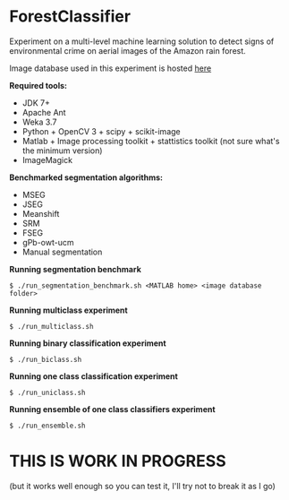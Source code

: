 ForestClassifier
================

Experiment on a multi-level machine learning solution to detect signs of environmental crime on aerial images of the Amazon rain forest.

Image database used in this experiment is hosted <a href="https://github.com/luizcavalcanti/geoma-database">here</a>

<b>Required tools:</b>
* JDK 7+
* Apache Ant
* Weka 3.7
* Python + OpenCV 3 + scipy + scikit-image
* Matlab + Image processing toolkit + stattistics toolkit (not sure what's the minimum version)
* ImageMagick

<b>Benchmarked segmentation algorithms:</b>
* MSEG
* JSEG
* Meanshift
* SRM
* FSEG
* gPb-owt-ucm
* Manual segmentation

<b>Running segmentation benchmark</b>

    $ ./run_segmentation_benchmark.sh <MATLAB home> <image database folder>

<b>Running multiclass experiment</b>

    $ ./run_multiclass.sh

<b>Running binary classification experiment</b>

    $ ./run_biclass.sh

<b>Running one class classification experiment</b>

    $ ./run_uniclass.sh

<b>Running ensemble of one class classifiers experiment</b>

    $ ./run_ensemble.sh


<h1>THIS IS WORK IN PROGRESS</h1>
(but it works well enough so you can test it, I'll try not to break it as I go)
